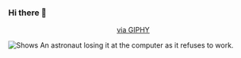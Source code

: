 ### Hi there 👋
<div align="center">
    
<p><a href="https://giphy.com/gifs/angry-broken-computers-Rkis28kMJd1aE">via GIPHY</a></p>

</div>

<picture>
  <source media="(prefers-color-scheme: dark)" srcset="https://user-images.githubusercontent.com/25423296/163456776-7f95b81a-f1ed-45f7-b7ab-8fa810d529fa.png">
  <source media="(prefers-color-scheme: light)" srcset="https://user-images.githubusercontent.com/25423296/163456779-a8556205-d0a5-45e2-ac17-42d089e3c3f8.png">
  <img alt="Shows An astronaut losing it at the computer as it refuses to work." src="https://giphy.com/gifs/angry-broken-computers-Rkis28kMJd1aE">
</picture>

<!--
**pastorZakaia/pastorZakaia** is a ✨ _special_ ✨ repository because its `README.md` (this file) appears on your GitHub profile.
![Shows An astronaut losing it at the computer as it refuses to work ] <iframe src="https://giphy.com/embed/Rkis28kMJd1aE" width="480" height="317" frameBorder="0" class="giphy-embed" allowFullScreen></iframe>
<p><a href="https://giphy.com/gifs/angry-broken-computers-Rkis28kMJd1aE">via GIPHY</a></p>
Here are some ideas to get you started:

- 🔭 I’m currently working on ...
- 🌱 I’m currently learning ...
- 👯 I’m looking to collaborate on ...
- 🤔 I’m looking for help with ...
- 💬 Ask me about ...
- 📫 How to reach me: ...
- 😄 Pronouns: They/Them...
- ⚡ Fun fact: ...
-->
